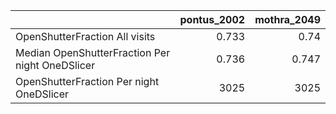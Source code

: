 |                                                 |   pontus_2002 |   mothra_2049 |
|:------------------------------------------------|--------------:|--------------:|
| OpenShutterFraction All visits                  |         0.733 |         0.74  |
| Median OpenShutterFraction Per night OneDSlicer |         0.736 |         0.747 |
| OpenShutterFraction Per night OneDSlicer        |      3025     |      3025     |

